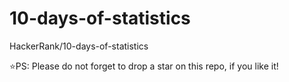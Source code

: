 # 10-days-of-statistics
HackerRank/10-days-of-statistics

⭐PS: Please do not forget to drop a star on this repo, if you like it!
